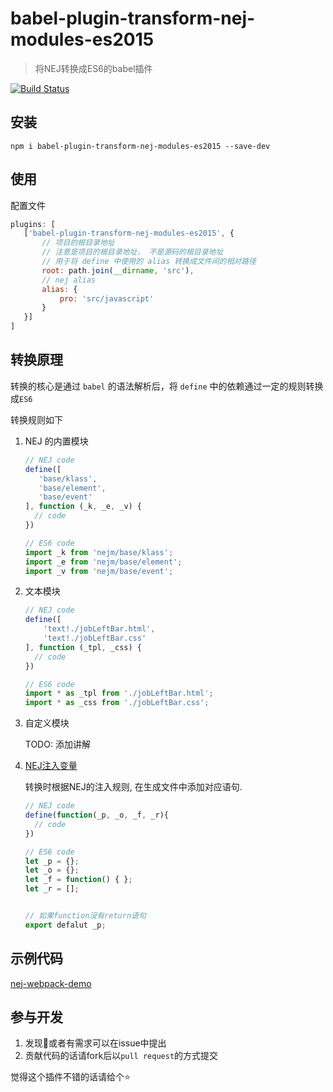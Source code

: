 # babel-plugin-transform-nej-modules-es2015

>  将NEJ转换成ES6的babel插件

[![Build Status](https://travis-ci.com/Mammut-FE/babel-plugin-transform-nej-modules-es2015.svg?branch=master)](https://travis-ci.com/Mammut-FE/babel-plugin-transform-nej-modules-es2015)


## 安装

```
npm i babel-plugin-transform-nej-modules-es2015 --save-dev
```

## 使用

配置文件

```JavaScript
plugins: [
   ['babel-plugin-transform-nej-modules-es2015', {
       // 项目的根目录地址
       // 注意是项目的根目录地址， 不是源码的根目录地址
       // 用于将 define 中使用的 alias 转换成文件间的相对路径
       root: path.join(__dirname, 'src'),
       // nej alias
       alias: {
           pro: 'src/javascript'
       }
   }]
]
```


## 转换原理

转换的核心是通过 `babel` 的语法解析后，将 `define` 中的依赖通过一定的规则转换成`ES6`

转换规则如下

1. NEJ 的内置模块

   ```javascript
   // NEJ code
   define([
      'base/klass',
      'base/element',
      'base/event'
   ], function (_k, _e, _v) {
     // code
   })

   // ES6 code
   import _k from 'nejm/base/klass';
   import _e from 'nejm/base/element';
   import _v from 'nejm/base/event';
   ```

2. 文本模块

   ```javascript
   // NEJ code
   define([
       'text!./jobLeftBar.html',
       'text!./jobLeftBar.css'
   ], function (_tpl, _css) {
     // code
   })

   // ES6 code
   import * as _tpl from './jobLeftBar.html';
   import * as _css from './jobLeftBar.css';
   ```

3. 自定义模块

   TODO: 添加讲解

4. [NEJ注入变量](https://github.com/genify/nej/blob/master/doc/DEPENDENCY.md#define)

   转换时根据NEJ的注入规则, 在生成文件中添加对应语句.

   ```javascript
   // NEJ code
   define(function(_p, _o, _f, _r){
     // code 
   })

   // ES6 code
   let _p = {};
   let _o = {};
   let _f = function() { };
   let _r = [];


   // 如果function没有return语句
   export defalut _p;
   ```


## 示例代码

[nej-webpack-demo](https://github.com/Mammut-FE/nej-webpack-demo)

## 参与开发

1. 发现:bug:或者有需求可以在issue中提出
2. 贡献代码的话请fork后以`pull request`的方式提交

觉得这个插件不错的话请给个:star:
